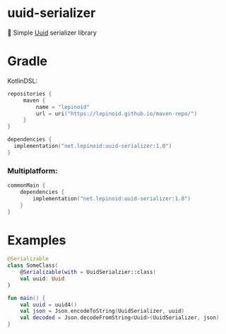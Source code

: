 # uuid-serializer

:book: Simple [Uuid](https://github.com/benasher44/uuid) serializer library

# Gradle

KotlinDSL:

```kotlin
repositories {
     maven { 
         name = "lepinoid"
         url = uri("https://lepinoid.github.io/maven-repo/")
     }
}

dependencies {
  implementation("net.lepinoid:uuid-serializer:1.0")
}
```

### Multiplatform:

```kotlin
commonMain {
    dependencies {
        implementation("net.lepinoid:uuid-serializer:1.0")
    }
}
```



# Examples

```kotlin
@Serializable
class SomeClass(
    @Serializable(with = UuidSerialzier::class)
    val uuid: Uuid
)
```

```kotlin
fun main() {
    val uuid = uuid4()
    val json = Json.encodeToString(UuidSerializer, uuid)
    val decoded = Json.decodeFromString<Uuid>(UuidSerializer, json)
}
```

